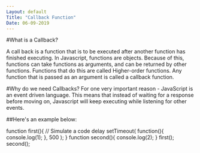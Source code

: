 ```yaml
---
Layout: default
Title: "Callback Function"
Date: 06-09-2019
---
```



#What is a Callback?

A call back is a function that is to be executed after another function has finished executing.
In Javascript, functions are objects. Because of this, functions can take functions as arguments, 
and can be returned by other functions. Functions that do this are called Higher-order functions.
Any function that is passed as an argument is called a callback function.

#Why do we need Callbacks?
For one very important reason - JavaScript is an event driven language. This means that instead of waiting
for a response before moving on, Javascript will keep executing while listening for other events. 

##Here's an example below:

function first(){
  // Simulate a code delay
  setTimeout( function(){
    console.log(1);
  }, 500 );
}
function second(){
  console.log(2);
}
first();
second();